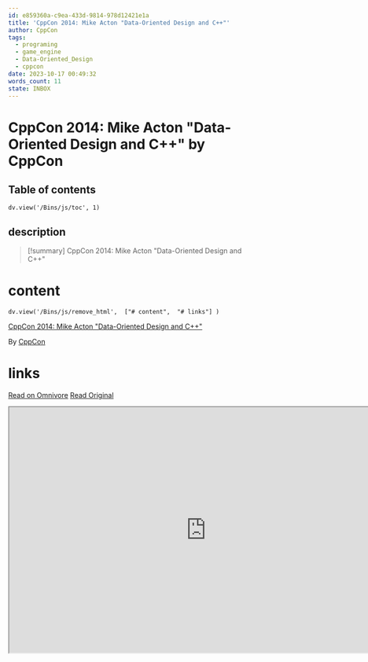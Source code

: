 ```yaml
---
id: e859360a-c9ea-433d-9814-978d12421e1a
title: 'CppCon 2014: Mike Acton "Data-Oriented Design and C++"'
author: CppCon
tags:
  - programing
  - game_engine
  - Data-Oriented_Design
  - cppcon
date: 2023-10-17 00:49:32
words_count: 11
state: INBOX
---
```


# CppCon 2014: Mike Acton "Data-Oriented Design and C++" by CppCon
## Table of contents
```dataviewjs 
dv.view('/Bins/js/toc', 1) 
```


## description
>[!summary] 
> CppCon 2014: Mike Acton "Data-Oriented Design and C++"


# content
```dataviewjs 
dv.view('/Bins/js/remove_html',  ["# content",  "# links"] ) 
```
[CppCon 2014: Mike Acton "Data-Oriented Design and C++"](https://www.youtube.com/watch?v=rX0ItVEVjHc)

By [CppCon](https://www.youtube.com/@CppCon)



# links
[Read on Omnivore](https://omnivore.app/me/cpp-con-2014-mike-acton-data-oriented-design-and-c-18b3a7735b6)
[Read Original](https://www.youtube.com/watch?v=rX0ItVEVjHc)

<iframe src="https://www.youtube.com/watch?v=rX0ItVEVjHc"  width="800" height="500"></iframe>
